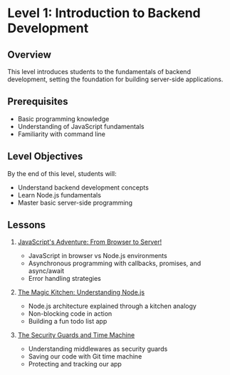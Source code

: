 # Level 1: Introduction to Backend Development

## Overview
This level introduces students to the fundamentals of backend development, setting the foundation for building server-side applications.

## Prerequisites
- Basic programming knowledge
- Understanding of JavaScript fundamentals
- Familiarity with command line

## Level Objectives
By the end of this level, students will:
- Understand backend development concepts
- Learn Node.js fundamentals
- Master basic server-side programming

## Lessons
1. [JavaScript's Adventure: From Browser to Server!](./lesson-1)
   - JavaScript in browser vs Node.js environments
   - Asynchronous programming with callbacks, promises, and async/await
   - Error handling strategies

2. [The Magic Kitchen: Understanding Node.js](./lesson-2)
   - Node.js architecture explained through a kitchen analogy
   - Non-blocking code in action
   - Building a fun todo list app

3. [The Security Guards and Time Machine](./lesson-3)
   - Understanding middlewares as security guards
   - Saving our code with Git time machine
   - Protecting and tracking our app
